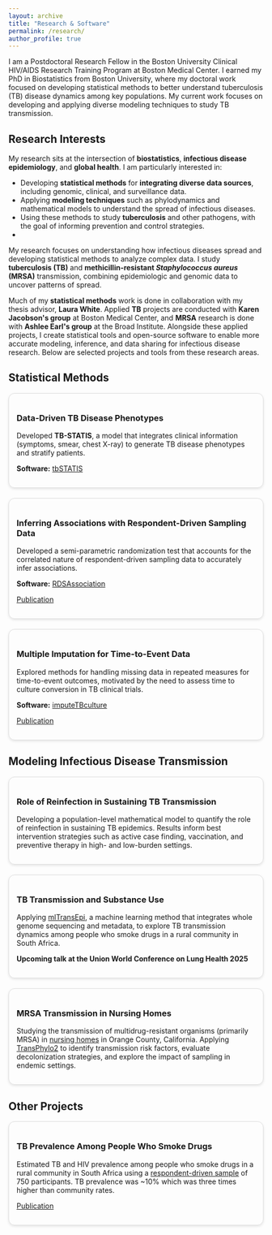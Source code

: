 ```yaml
---
layout: archive
title: "Research & Software"
permalink: /research/
author_profile: true
---
```

I am a Postdoctoral Research Fellow in the Boston University Clinical HIV/AIDS Research Training Program at Boston Medical Center. I earned my PhD in Biostatistics from Boston University, where my doctoral work focused on developing statistical methods to better understand tuberculosis (TB) disease dynamics among key populations. My current work focuses on developing and applying diverse modeling techniques to study TB transmission.
## Research Interests  
My research sits at the intersection of **biostatistics**, **infectious disease epidemiology**, and **global health**. I am particularly interested in:  
- Developing **statistical methods** for **integrating diverse data sources**, including genomic, clinical, and surveillance data.  
- Applying **modeling techniques** such as phylodynamics and mathematical models to understand the spread of infectious diseases.  
- Using these methods to study **tuberculosis** and other pathogens, with the goal of informing prevention and control strategies.
- 
<p>My research focuses on understanding how infectious diseases spread and developing statistical methods to analyze complex data. I study <strong>tuberculosis (TB)</strong> and <strong>methicillin-resistant <i>Staphylococcus aureus</i> (MRSA)</strong> transmission, combining epidemiologic and genomic data to uncover patterns of spread.</p>

<p>Much of my <strong>statistical methods</strong> work is done in collaboration with my thesis advisor, <strong>Laura White</strong>. Applied <strong>TB</strong> projects are conducted with <strong>Karen Jacobson's group</strong> at Boston Medical Center, and <strong>MRSA</strong> research is done with <strong>Ashlee Earl's group</strong> at the Broad Institute. Alongside these applied projects, I create statistical tools and open-source software to enable more accurate modeling, inference, and data sharing for infectious disease research. Below are selected projects and tools from these research areas.</p>

<!-- Statistical Methods -->
<h2>Statistical Methods</h2>
<div style="display: flex; flex-wrap: wrap; gap: 20px;">

  <div style="flex: 1 1 300px; border: 1px solid #ddd; border-radius: 12px; padding: 15px; box-shadow: 0 2px 5px rgba(0,0,0,0.1);">
    <h3>Data-Driven TB Disease Phenotypes</h3>
    <p>Developed <strong>TB-STATIS</strong>, a model that integrates clinical information (symptoms, smear, chest X-ray) to generate TB disease phenotypes and stratify patients.</p>
    <p><strong>Software:</strong> <a href="https://github.com/samalatesta/tbSTATIS">tbSTATIS</a></p>
  </div>

  <div style="flex: 1 1 300px; border: 1px solid #ddd; border-radius: 12px; padding: 15px; box-shadow: 0 2px 5px rgba(0,0,0,0.1);">
    <h3>Inferring Associations with Respondent-Driven Sampling Data</h3>
    <p>Developed a semi-parametric randomization test that accounts for the correlated nature of respondent-driven sampling data to accurately infer associations.</p>
    <p><strong>Software:</strong> <a href="https://github.com/samalatesta/RDSAssociation">RDSAssociation</a></p>
    <p><a href="https://academic.oup.com/jrsssc/article-abstract/74/2/429/7909014">Publication</a></p>
  </div>

  <div style="flex: 1 1 300px; border: 1px solid #ddd; border-radius: 12px; padding: 15px; box-shadow: 0 2px 5px rgba(0,0,0,0.1);">
    <h3>Multiple Imputation for Time-to-Event Data</h3>
    <p>Explored methods for handling missing data in repeated measures for time-to-event outcomes, motivated by the need to assess time to culture conversion in TB clinical trials.</p>
    <p><strong>Software:</strong> <a href="https://github.com/samalatesta/imputeTBculture">imputeTBculture</a></p>
    <p><a href="https://bmcmedresmethodol.biomedcentral.com/articles/10.1186/s12874-022-01782-8">Publication</a></p>
  </div>

</div>

<!-- TB Transmission -->
<h2>Modeling Infectious Disease Transmission</h2>
<div style="display: flex; flex-wrap: wrap; gap: 20px;">

  <div style="flex: 1 1 300px; border: 1px solid #ddd; border-radius: 12px; padding: 15px; box-shadow: 0 2px 5px rgba(0,0,0,0.1);">
    <h3>Role of Reinfection in Sustaining TB Transmission</h3>
    <p>Developing a population-level mathematical model to quantify the role of reinfection in sustaining TB epidemics. Results inform best intervention strategies such as active case finding, vaccination, and preventive therapy in high- and low-burden settings.</p>
  </div>

  <div style="flex: 1 1 300px; border: 1px solid #ddd; border-radius: 12px; padding: 15px; box-shadow: 0 2px 5px rgba(0,0,0,0.1);">
    <h3>TB Transmission and Substance Use</h3>
    <p>Applying <a href="https://academic.oup.com/ije/article/49/3/764/5811379">mlTransEpi</a>, a machine learning method that integrates whole genome sequencing and metadata, to explore TB transmission dynamics among people who smoke drugs in a rural community in South Africa.</p>
    <p><strong>Upcoming talk at the Union World Conference on Lung Health 2025</strong> </p>
  </div>

  <div style="flex: 1 1 300px; border: 1px solid #ddd; border-radius: 12px; padding: 15px; box-shadow: 0 2px 5px rgba(0,0,0,0.1);">
    <h3>MRSA Transmission in Nursing Homes</h3>
    <p>Studying the transmission of multidrug-resistant organisms (primarily MRSA) in <a href="https://academic.oup.com/cid/article/69/9/1566/5315468?login=false">nursing homes</a> in Orange County, California. Applying <a href="https://academic.oup.com/mbe/article/42/4/msaf083/8116767">TransPhylo2</a> to identify transmission risk factors, evaluate decolonization strategies, and explore the impact of sampling in endemic settings.</p>
  </div>
</div>

<!-- Other Applied TB -->
<h2>Other Projects</h2>
<div style="display: flex; flex-wrap: wrap; gap: 20px;">

  <div style="flex: 1 1 300px; border: 1px solid #ddd; border-radius: 12px; padding: 15px; box-shadow: 0 2px 5px rgba(0,0,0,0.1);">
    <h3>TB Prevalence Among People Who Smoke Drugs</h3> 
    <p>Estimated TB and HIV prevalence among people who smoke drugs in a rural community in South Africa using a <a href="https://journals.plos.org/plosone/article?id=10.1371/journal.pone.0262440">respondent-driven sample</a> of 750 participants. TB prevalence was ~10% which was three times higher than community rates.</p>
    <p><a href="https://papers.ssrn.com/sol3/papers.cfm?abstract_id=5010346">Publication</a></p>
  </div>

</div>
